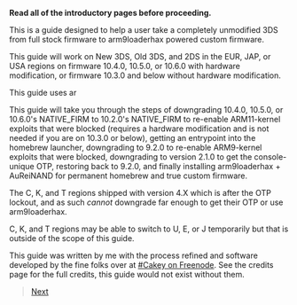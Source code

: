 **Read all of the introductory pages before proceeding.**

This is a guide designed to help a user take a completely unmodified 3DS from full stock firmware to arm9loaderhax powered custom firmware.

This guide will work on New 3DS, Old 3DS, and 2DS in the EUR, JAP, or USA regions on firmware 10.4.0, 10.5.0, or 10.6.0 with hardware modification, or firmware 10.3.0 and below without hardware modification.

This guide uses ar

This guide will take you through the steps of downgrading 10.4.0, 10.5.0, or 10.6.0's NATIVE_FIRM to 10.2.0's NATIVE_FIRM to re-enable ARM11-kernel exploits that were blocked (requires a hardware modification and is not needed if you are on 10.3.0 or below), getting an entrypoint into the homebrew launcher, downgrading to 9.2.0 to re-enable ARM9-kernel exploits that were blocked, downgrading to version 2.1.0 to get the console-unique OTP, restoring back to 9.2.0, and finally installing arm9loaderhax + AuReiNAND for permanent homebrew and true custom firmware.

The C, K, and T regions shipped with version 4.X which is after the OTP lockout, and as such *cannot* downgrade far enough to get their OTP or use arm9loaderhax.

C, K, and T regions may be able to switch to U, E, or J temporarily but that is outside of the scope of this guide.

This guide was written by me with the process refined and software developed by the fine folks over at [#Cakey on Freenode](http://webchat.freenode.net/?channels=%23Cakey). See the credits page for the full credits, this guide would not exist without them.

>[Next](https://github.com/Plailect/plailect.github.io/wiki/General-Info)